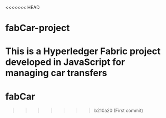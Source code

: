 <<<<<<< HEAD
# fabCar-project
This is a Hyperledger Fabric project developed in JavaScript for managing car transfers
=======
# fabCar
>>>>>>> b210a20 (First commit)
